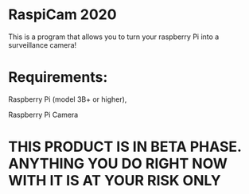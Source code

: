 # RaspiCam 2020

This is a program that allows you to turn your raspberry Pi into a surveillance camera! 

# Requirements:
Raspberry Pi (model 3B+ or higher),

Raspberry Pi Camera

# THIS PRODUCT IS IN BETA PHASE. ANYTHING YOU DO RIGHT NOW WITH IT IS AT YOUR RISK ONLY

